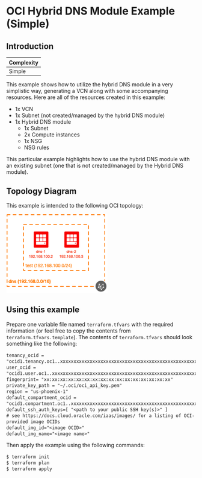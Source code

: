 # OCI Hybrid DNS Module Example (Simple)

## Introduction

| Complexity |
|---|
| Simple |

This example shows how to utilize the hybrid DNS module in a very simplistic way, generating a VCN along with some accompanying resources.  Here are all of the resources created in this example:

* 1x VCN
* 1x Subnet (not created/managed by the hybrid DNS module)
* 1x Hybrid DNS module
	* 1x Subnet
	* 2x Compute instances
	* 1x NSG
	* NSG rules

This particular example highlights how to use the hybrid DNS module with an existing subnet (one that is not created/managed by the Hybrid DNS module).

## Topology Diagram
This example is intended to the following OCI topology:

![Topology diagram](./docs/Example-simple.png)

## Using this example
Prepare one variable file named `terraform.tfvars` with the required information (or feel free to copy the contents from `terraform.tfvars.template`).  The contents of `terraform.tfvars` should look something like the following:

```
tenancy_ocid = "ocid1.tenancy.oc1..xxxxxxxxxxxxxxxxxxxxxxxxxxxxxxxxxxxxxxxxxxxxxxxxxxxxxxxxxxxx"
user_ocid = "ocid1.user.oc1..xxxxxxxxxxxxxxxxxxxxxxxxxxxxxxxxxxxxxxxxxxxxxxxxxxxxxxxxxxxx"
fingerprint= "xx:xx:xx:xx:xx:xx:xx:xx:xx:xx:xx:xx:xx:xx:xx:xx"
private_key_path = "~/.oci/oci_api_key.pem"
region = "us-phoenix-1"
default_compartment_ocid = "ocid1.compartment.oc1..xxxxxxxxxxxxxxxxxxxxxxxxxxxxxxxxxxxxxxxxxxxxxxxxxxxxxxxxxxxx"
default_ssh_auth_keys=[ "<path to your public SSH key(s)>" ]
# see https://docs.cloud.oracle.com/iaas/images/ for a listing of OCI-provided image OCIDs
default_img_id="<image OCID>"
default_img_name="<image name>"
```

Then apply the example using the following commands:

```
$ terraform init
$ terraform plan
$ terraform apply
```
